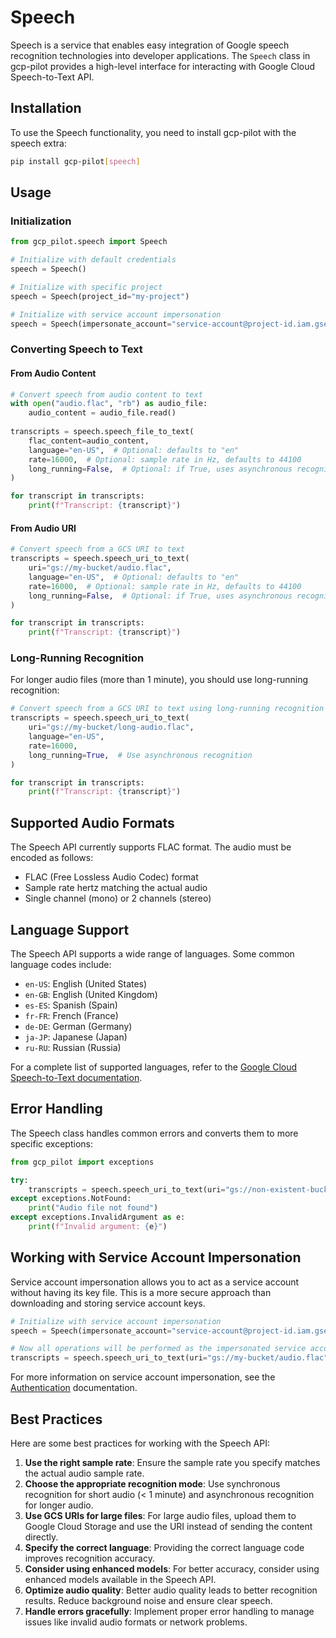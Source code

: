 # Speech

Speech is a service that enables easy integration of Google speech recognition technologies into developer applications. The `Speech` class in gcp-pilot provides a high-level interface for interacting with Google Cloud Speech-to-Text API.

## Installation

To use the Speech functionality, you need to install gcp-pilot with the speech extra:

```bash
pip install gcp-pilot[speech]
```

## Usage

### Initialization

```python
from gcp_pilot.speech import Speech

# Initialize with default credentials
speech = Speech()

# Initialize with specific project
speech = Speech(project_id="my-project")

# Initialize with service account impersonation
speech = Speech(impersonate_account="service-account@project-id.iam.gserviceaccount.com")
```

### Converting Speech to Text

#### From Audio Content

```python
# Convert speech from audio content to text
with open("audio.flac", "rb") as audio_file:
    audio_content = audio_file.read()
    
transcripts = speech.speech_file_to_text(
    flac_content=audio_content,
    language="en-US",  # Optional: defaults to "en"
    rate=16000,  # Optional: sample rate in Hz, defaults to 44100
    long_running=False,  # Optional: if True, uses asynchronous recognition
)

for transcript in transcripts:
    print(f"Transcript: {transcript}")
```

#### From Audio URI

```python
# Convert speech from a GCS URI to text
transcripts = speech.speech_uri_to_text(
    uri="gs://my-bucket/audio.flac",
    language="en-US",  # Optional: defaults to "en"
    rate=16000,  # Optional: sample rate in Hz, defaults to 44100
    long_running=False,  # Optional: if True, uses asynchronous recognition
)

for transcript in transcripts:
    print(f"Transcript: {transcript}")
```

### Long-Running Recognition

For longer audio files (more than 1 minute), you should use long-running recognition:

```python
# Convert speech from a GCS URI to text using long-running recognition
transcripts = speech.speech_uri_to_text(
    uri="gs://my-bucket/long-audio.flac",
    language="en-US",
    rate=16000,
    long_running=True,  # Use asynchronous recognition
)

for transcript in transcripts:
    print(f"Transcript: {transcript}")
```

## Supported Audio Formats

The Speech API currently supports FLAC format. The audio must be encoded as follows:

- FLAC (Free Lossless Audio Codec) format
- Sample rate hertz matching the actual audio
- Single channel (mono) or 2 channels (stereo)

## Language Support

The Speech API supports a wide range of languages. Some common language codes include:

- `en-US`: English (United States)
- `en-GB`: English (United Kingdom)
- `es-ES`: Spanish (Spain)
- `fr-FR`: French (France)
- `de-DE`: German (Germany)
- `ja-JP`: Japanese (Japan)
- `ru-RU`: Russian (Russia)

For a complete list of supported languages, refer to the [Google Cloud Speech-to-Text documentation](https://cloud.google.com/speech-to-text/docs/languages).

## Error Handling

The Speech class handles common errors and converts them to more specific exceptions:

```python
from gcp_pilot import exceptions

try:
    transcripts = speech.speech_uri_to_text(uri="gs://non-existent-bucket/audio.flac")
except exceptions.NotFound:
    print("Audio file not found")
except exceptions.InvalidArgument as e:
    print(f"Invalid argument: {e}")
```

## Working with Service Account Impersonation

Service account impersonation allows you to act as a service account without having its key file. This is a more secure approach than downloading and storing service account keys.

```python
# Initialize with service account impersonation
speech = Speech(impersonate_account="service-account@project-id.iam.gserviceaccount.com")

# Now all operations will be performed as the impersonated service account
transcripts = speech.speech_uri_to_text(uri="gs://my-bucket/audio.flac")
```

For more information on service account impersonation, see the [Authentication](../authentication.md) documentation.

## Best Practices

Here are some best practices for working with the Speech API:

1. **Use the right sample rate**: Ensure the sample rate you specify matches the actual audio sample rate.
2. **Choose the appropriate recognition mode**: Use synchronous recognition for short audio (< 1 minute) and asynchronous recognition for longer audio.
3. **Use GCS URIs for large files**: For large audio files, upload them to Google Cloud Storage and use the URI instead of sending the content directly.
4. **Specify the correct language**: Providing the correct language code improves recognition accuracy.
5. **Consider using enhanced models**: For better accuracy, consider using enhanced models available in the Speech API.
6. **Optimize audio quality**: Better audio quality leads to better recognition results. Reduce background noise and ensure clear speech.
7. **Handle errors gracefully**: Implement proper error handling to manage issues like invalid audio formats or network problems.